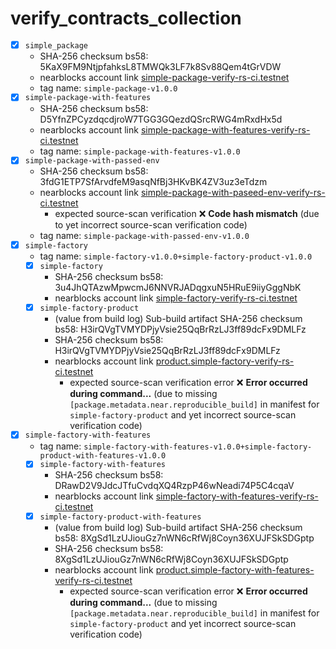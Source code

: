 # verify_contracts_collection

- [x] `simple_package`
  - SHA-256 checksum bs58: 5KaX9FM9NtjpfahksL8TMWQk3LF7k8Sv88Qem4tGrVDW
  - nearblocks account link [simple-package-verify-rs-ci.testnet](https://testnet.nearblocks.io/address/simple-package-verify-rs-ci.testnet?tab=contract)
  - tag name: `simple-package-v1.0.0`
- [x] `simple-package-with-features`
  - SHA-256 checksum bs58: D5YfnZPCyzdqcdjroW7TGG3GQezdQSrcRWG4mRxdHx5d
  - nearblocks account link [simple-package-with-features-verify-rs-ci.testnet](https://testnet.nearblocks.io/address/simple-package-with-features-verify-rs-ci.testnet)
  - tag name: `simple-package-with-features-v1.0.0`
- [x] `simple-package-with-passed-env`
  - SHA-256 checksum bs58: 3fdG1ETP7SfArvdfeM9asqNfBj3HKvBK4ZV3uz3eTdzm
  - nearblocks account link [simple-package-with-paseed-env-verify-rs-ci.testnet](https://testnet.nearblocks.io/address/simple-package-with-paseed-env-verify-rs-ci.testnet?tab=contract)
    - expected source-scan verification ❌ **Code hash mismatch** (due to yet incorrect source-scan verification code)
  - tag name: `simple-package-with-passed-env-v1.0.0`
- [x] `simple-factory`
    - tag name: `simple-factory-v1.0.0+simple-factory-product-v1.0.0`
  - [x] `simple-factory`
    - SHA-256 checksum bs58: 3u4JhQTAzwMpwcmJ6NNVRJADqgxuN5HRuE9iiyGggNbK
    - nearblocks account link [simple-factory-verify-rs-ci.testnet](https://testnet.nearblocks.io/address/simple-factory-verify-rs-ci.testnet?tab=contract)
  - [x] `simple-factory-product`
    - (value from build log) Sub-build artifact SHA-256 checksum bs58: H3irQVgTVMYDPjyVsie25QqBrRzLJ3ff89dcFx9DMLFz
    - SHA-256 checksum bs58: H3irQVgTVMYDPjyVsie25QqBrRzLJ3ff89dcFx9DMLFz
    - nearblocks account link [product.simple-factory-verify-rs-ci.testnet](https://testnet.nearblocks.io/address/product.simple-factory-verify-rs-ci.testnet?tab=contract)
      - expected source-scan verification error ❌ **Error occurred during command...**
        (due to missing `[package.metadata.near.reproducible_build]` in manifest for `simple-factory-product` and yet incorrect source-scan verification code)
- [x] `simple-factory-with-features`
    - tag name: `simple-factory-with-features-v1.0.0+simple-factory-product-with-features-v1.0.0`
  - [x] `simple-factory-with-features`
    - SHA-256 checksum bs58: DRawD2V9JdcJTfuCvdqXQ4RzpP46wNeadi74P5C4cqaV
    - nearblocks account link [simple-factory-with-features-verify-rs-ci.testnet](https://testnet.nearblocks.io/address/simple-factory-with-features-verify-rs-ci.testnet?tab=contract)
  - [x] `simple-factory-product-with-features`
    - (value from build log) Sub-build artifact SHA-256 checksum bs58: 8XgSd1LzUJiouGz7nWN6cRfWj8Coyn36XUJFSkSDGptp
    - SHA-256 checksum bs58: 8XgSd1LzUJiouGz7nWN6cRfWj8Coyn36XUJFSkSDGptp
    - nearblocks account link [product.simple-factory-with-features-verify-rs-ci.testnet](https://testnet.nearblocks.io/address/product.simple-factory-with-features-verify-rs-ci.testnet?tab=contract)
      - expected source-scan verification error ❌ **Error occurred during command...**
        (due to missing `[package.metadata.near.reproducible_build]` in manifest for `simple-factory-product` and yet incorrect source-scan verification code)
